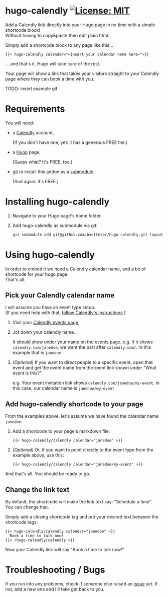 # hugo-calendly [![License: MIT](https://img.shields.io/badge/License-MIT-yellow.svg)](https://opensource.org/licenses/MIT)
Add a Calendly link directly into your Hugo page in no time with a simple shortcode block!  
Without having to copy&paste then edit plain html.

Simply add a shortcode block to any page like this...
```
{{< hugo-calendly calendar="<insert your calendar name here>">}}
```
... and that's it. Hugo will take care of the rest.

Your page will show a link that takes your visitors straight to your Calendly page where they can book a time with you.

TODO: insert example gif

# Requirements
You will need:
- a [Calendly](https://calendly.com) account,

  (If you don't have one, yet: it has a generous FREE tier.)
- a [Hugo](https://gohugo.io/) page,

  (Guess what? It's FREE, too.)
- [git](https://git-scm.com/) to install this addon as a [submodule](https://git-scm.com/book/en/v2/Git-Tools-Submodules)

  (And again: it's FREE.)

# Installing hugo-calendly
1. Navigate to your Hugo page's home folder.
2. Add hugo-calendly as submodule via git:

   ```bash
   git submodule add git@github.com:bvotteler/hugo-calendly.git layouts/shortcodes/hugo-calendly
   ```

# Using hugo-calendly
In order to embed it we need a Calendly calendar name, and a bit of shortcode for your hugo page.  
That's all.

## Pick your Calendly calendar name
I will assume you have an event type setup.  
(If you need help with that, [follow Calendly's instructions](https://help.calendly.com/hc/en-us/articles/115002939274-Account-setup#2).)
1. Visit your [Calendly events page](https://calendly.com/event_types/user/me),
2. Jot down your calendly name.

   It should show under your name on the events page. e.g. if it shows `calendly.com/janedoe`, we want the part after `calendly.com/`. In this example that is `janedoe`

3. *(Optional)* If you want to direct people to a specific event, open that event and get the event name from the event link shown under "What event is this?".

   e.g. Your event invitation link shows `calendly.com/janedoe/my-event`. In this case, our calendar name is `janedoe/my-event`

## Add hugo-calendly shortcode to your page
From the examples above, let's assume we have found the calendar name `janedoe`.

1. Add a shortcode to your page's markdown file:

   ```
   {{< hugo-calendly/calendly calendar="janedoe" >}}
   ```
2. *(Optional)* Or, if you want to point directly to the event type from the example above, use this:

   ```
   {{< hugo-calendly/calendly calendar="janedoe/my-event" >}}
   ```

And that's all. You should be ready to go.

## Change the link text
By default, the shortcode will make the link text say: "Schedule a time".  
You can change that.

Simply add a closing shortcode tag and put your desired text between the shortcode tags:
```
{{< hugo-calendly/calendly calendar="janedoe" >}}
  Book a time to talk now!
{{< /hugo-calendly/calendly >}}
```

Now your Calendly link will say "Book a time to talk now!"

# Troubleshooting / Bugs
If you run into any problems, check if someone else raised an [issue](https://github.com/bvotteler/hugo-calendly/issues) yet. If not, add a new one and I'll take get back to you.